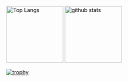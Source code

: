 <p align="left"> 
  <img alt="Top Langs" height="150px" src="https://github-readme-stats.vercel.app/api/top-langs/?username=eityamo&layout=compact&show_icons=true&theme=highcontrast" />
  <img alt="github stats" height="150px" src="https://github-readme-stats.vercel.app/api?username=eityamo&theme=highcontrast&show_icons=ture" />
</p>

[![trophy](https://github-profile-trophy.vercel.app/?username=eityamo&theme=highcontrast&column=7)](https://github.com/ryo-ma/github-profile-trophy)
